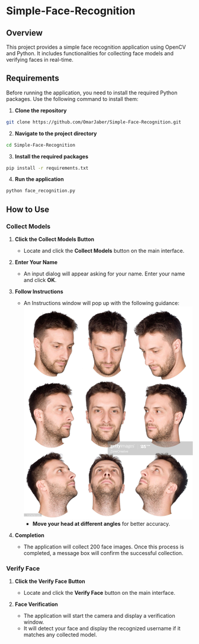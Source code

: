# Simple-Face-Recognition

## Overview

This project provides a simple face recognition application using OpenCV and Python. It includes functionalities for collecting face models and verifying faces in real-time.

## Requirements

Before running the application, you need to install the required Python packages. Use the following command to install them:

1. **Clone the repository**
```bash
git clone https://github.com/OmarJaber/Simple-Face-Recognition.git
```
2. **Navigate to the project directory**
```bash
cd Simple-Face-Recognition
```
3. **Install the required packages**
```bash
pip install -r requirements.txt
```
4. **Run the application**
```bash
python face_recognition.py
```

## How to Use

### **Collect Models**

1. **Click the Collect Models Button**
   - Locate and click the **Collect Models** button on the main interface.

2. **Enter Your Name**
   - An input dialog will appear asking for your name. Enter your name and click **OK**.

3. **Follow Instructions**
   - An Instructions window will pop up with the following guidance:
   	 ![Instructions](images/instructions.jpg)
     - **Move your head at different angles** for better accuracy.

4. **Completion**
   - The application will collect 200 face images. Once this process is completed, a message box will confirm the successful collection.

### **Verify Face**

1. **Click the Verify Face Button**
   - Locate and click the **Verify Face** button on the main interface.

2. **Face Verification**
   - The application will start the camera and display a verification window.
   - It will detect your face and display the recognized username if it matches any collected model.



